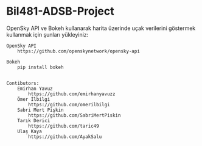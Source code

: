 # Bil481-ADSB-Project
OpenSky API ve Bokeh kullanarak harita üzerinde uçak verilerini göstermek
kullanmak için şunları yükleyiniz:
  
	OpenSky API
        https://github.com/openskynetwork/opensky-api
  
	Bokeh
        pip install bokeh


	Contibutors:
  		Emirhan Yavuz
    		https://github.com/emirhanyavuzz
	  	Ömer İlbilgi
    		https://github.com/omerilbilgi
  		Sabri Mert Pişkin
    		https://github.com/SabriMertPiskin
  		Tarık Derici
    		https://github.com/taric49
  		Ulaş Kaya
    		https://github.com/AyakSalu
  
